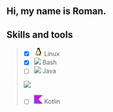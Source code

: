 Hi, my name is Roman.
---
## Skills and tools
>- [x] <img src="https://raw.githubusercontent.com/github/explore/80688e429a7d4ef2fca1e82350fe8e3517d3494d/topics/linux/linux.png" width="20"> Linux
>- [x] <img src="https://encrypted-tbn0.gstatic.com/images?q=tbn:ANd9GcQmVHxDxpFx6R4N6v5Z2SCRkUzqVlFRKmak3BwW67Y45raKeMS5OEGi74xkwOceRRf52Qc&usqp=CAU" width="20"> Bash
>- [ ] <img src="https://cdn.iconscout.com/icon/free/png-256/java-60-1174953.png" width="20"> Java
> <img src="https://i.postimg.cc/6q74Y2gN/2022-04-03-10-38-17.png">
>
>- [ ] <img src="https://raw.githubusercontent.com/github/explore/4479d2a2c854198cb00160f8593519c14dc3b905/topics/kotlin/kotlin.png" width="20"> Kotlin
